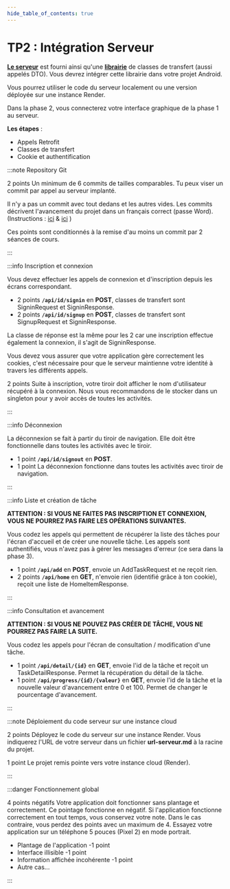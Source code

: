 ```yaml
---
hide_table_of_contents: true
---
```


# TP2 : Intégration Serveur

<Row>

<Column>

**[Le serveur](https://github.com/departement-info-cem/KickMyB-Server)** est fourni ainsi qu'une **[librairie](https://github.com/departement-info-cem/KickMyB-Library)** de classes de transfert (aussi appelés DTO). Vous devrez intégrer cette librairie dans votre projet Android.

Vous pourrez utiliser le code du serveur localement ou une version déployée sur une instance Render.

</Column>

<Column>

Dans la phase 2, vous connecterez votre interface graphique de la phase 1 au serveur.

**Les étapes** :

- Appels Retrofit
- Classes de transfert
- Cookie et authentification

</Column>

<Column>

:::note Repository Git

&#8203;<Highlight color="tip">2 points</Highlight> Un minimum de 6 commits de tailles comparables. Tu peux viser un commit par appel au serveur implanté.

Il n'y a pas un commit avec tout dedans et les autres vides. Les commits décrivent l'avancement du projet dans un français correct (passe Word). (Instructions : [ici](https://info.cegepmontpetit.ca/git) & [ici](../cours/git) )

Ces points sont conditionnés à la remise d'au moins un commit par 2 séances de cours.

:::

</Column>

</Row>

<Row>

<Column>

:::info Inscription et connexion

Vous devez effectuer les appels de connexion et d'inscription depuis les écrans correspondant.

- &#8203;<Highlight color="tip">2 points</Highlight> **`/api/id/signin`** en **POST**, classes de transfert sont SigninRequest et SigninResponse.
- &#8203;<Highlight color="tip">2 points</Highlight> **`/api/id/signup`** en **POST**, classes de transfert sont SignupRequest et SigninResponse.

La classe de réponse est la même pour les 2 car une inscription effectue également la connexion, il s'agit de SigninResponse.

Vous devez vous assurer que votre application gère correctement les cookies, c'est nécessaire pour que le serveur maintienne votre identité à travers les différents appels.

&#8203;<Highlight color="tip">2 points</Highlight> Suite à inscription, votre tiroir doit afficher le nom d'utilisateur récupéré à la connexion. Nous vous recommandons de le stocker dans un singleton pour y avoir accès de toutes les activités.

:::

</Column>

<Column>

:::info Déconnexion

La déconnexion se fait à partir du tiroir de navigation. Elle doit être fonctionnelle dans toutes les activités avec le tiroir.

- &#8203;<Highlight color="tip">1 point</Highlight> **`/api/id/signout`** en **POST**.
- &#8203;<Highlight color="tip">1 point</Highlight> La déconnexion fonctionne dans toutes les activités avec tiroir de navigation.

:::

</Column>

<Column>

:::info Liste et création de tâche

**ATTENTION : SI VOUS NE FAITES PAS INSCRIPTION ET CONNEXION, VOUS NE POURREZ PAS FAIRE LES OPÉRATIONS SUIVANTES.**

Vous codez les appels qui permettent de récupérer la liste des tâches pour l'écran d'accueil et de créer une nouvelle tâche. Les appels sont authentifiés, vous n'avez pas à gérer les messages d'erreur (ce sera dans la phase 3).

- &#8203;<Highlight color="tip">1 point</Highlight> **`/api/add`** en **POST**, envoie un AddTaskRequest et ne reçoit rien.
- &#8203;<Highlight color="tip">2 points</Highlight> **`/api/home`** en **GET**, n'envoie rien (identifié grâce à ton cookie), reçoit une liste de HomeItemResponse.

:::

</Column>

</Row>

<Row>

<Column>

:::info Consultation et avancement

**ATTENTION : SI VOUS NE POUVEZ PAS CRÉER DE TÂCHE, VOUS NE POURREZ PAS FAIRE LA SUITE.**

Vous codez les appels pour l'écran de consultation / modification d'une tâche.

- &#8203;<Highlight color="tip">1 point</Highlight> **`/api/detail/{id}`** en **GET**, envoie l'id de la tâche et reçoit un TaskDetailResponse. Permet la récupération du détail de la tâche.
- &#8203;<Highlight color="tip">1 point</Highlight> **`/api/progress/{id}/{valeur}`** en **GET**, envoie l'id de la tâche et la nouvelle valeur d'avancement entre 0 et 100. Permet de changer le pourcentage d'avancement.

:::

</Column>

<Column>

:::note Déploiement du code serveur sur une instance cloud

<Highlight color="tip">2 points</Highlight> Déployez le code du serveur sur une instance Render.
Vous indiquerez l'URL de votre serveur dans un fichier **url-serveur.md** à la racine du projet.

<Highlight color="tip">1 point</Highlight> Le projet remis pointe vers votre instance cloud (Render).

:::

</Column>

<Column/>

</Row>

:::danger Fonctionnement global

&#8203;<Highlight color="danger">4 points négatifs</Highlight> Votre application doit fonctionner sans plantage et correctement. Ce pointage fonctionne en négatif. Si l'application fonctionne correctement en tout temps, vous conservez votre note. Dans le cas contraire, vous perdez des points avec un maximum de 4. Essayez votre application sur un téléphone 5 pouces (Pixel 2) en mode portrait.

- Plantage de l'application <Highlight color="danger">-1 point</Highlight>
- Interface illisible <Highlight color="danger">-1 point</Highlight>
- Information affichée incohérente <Highlight color="danger">-1 point</Highlight>
- Autre cas...

:::
